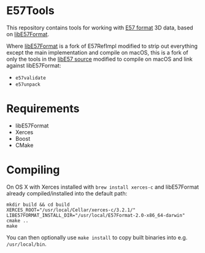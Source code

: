 # E57Tools

This repository contains tools for working with [E57 format](http://www.libe57.org/) 3D data, based on [libE57Format](https://github.com/asmaloney/libE57Format).

Where [libE57Format](https://github.com/asmaloney/libE57Format) is a fork of E57RefImpl modified to strip out everything except the main implementation and compile on macOS, this is a fork of only the tools in the [libE57 source](https://sourceforge.net/p/e57-3d-imgfmt/code/HEAD/tree/trunk/src/) modified to compile on macOS and link against libE57Format:

* `e57validate`
* `e57unpack`

# Requirements

* libE57Format
* Xerces
* Boost
* CMake

# Compiling

On OS X with Xerces installed with `brew install xerces-c` and libE57Format already compiled/installed into the default path:

    mkdir build && cd build
    XERCES_ROOT="/usr/local/Cellar/xerces-c/3.2.1/" LIBE57FORMAT_INSTALL_DIR="/usr/local/E57Format-2.0-x86_64-darwin" cmake ..
    make

You can then optionally use `make install` to copy built binaries into e.g. `/usr/local/bin`. 
